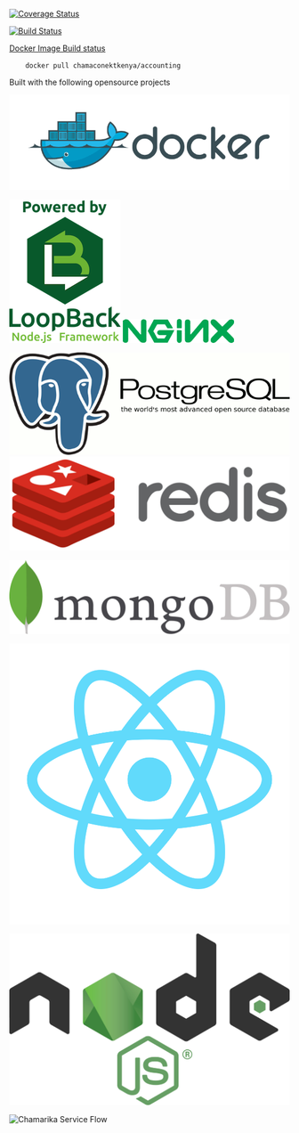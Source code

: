 [![Coverage Status](https://coveralls.io/repos/github/chamaconekt/accounting/badge.svg?branch=master)](https://coveralls.io/github/chamaconekt/accounting?branch=master)

[![Build Status](https://travis-ci.org/chamaconekt/accounting.svg?branch=master)](https://travis-ci.org/chamaconekt/accounting)


[Docker Image Build status](https://hub.docker.com/r/chamaconektkenya/accounting/)

		
		docker pull chamaconektkenya/accounting
		

Built with the following opensource projects

![Docker](/src/logo/docker_logo.png)

![Loopback](/src/logo/loopback_logo.png) ![NGiNX](/src/logo/nginx_logo.png)

![Postgres](/src/logo/postgres_logo.gif) ![Redis](/src/logo/Redis_logo.png)

![MongoDB](/src/logo/mongodb_logo.jpg)

![React JS](/src/logo/react_logo.png) 

![Node JS](/src/logo/nodejs_logo.png) 

 



 

 

 


![Chamarika Service Flow](/client/chamarika.png)